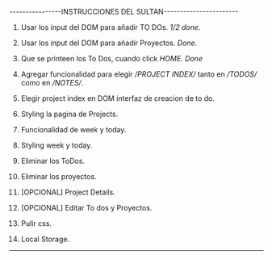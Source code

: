 ----------------INSTRUCCIONES DEL SULTAN-----------------------
1. Usar los input del DOM para añadir TO DOs. *1/2 done*.
2. Usar los input del DOM para añadir Proyectos. *Done*. 
3. Que se printeen los To Dos, cuando click *HOME*. *Done*

4. Agregar funcionalidad para elegir */PROJECT INDEX/* tanto en */TODOS/* como en */NOTES/*.
5. Elegir project index en DOM interfaz de creacion de to do.
6. Styling la pagina de Projects.
7. Funcionalidad de week y today.
8. Styling week y today.
9. Eliminar los ToDos.
10. Eliminar los proyectos.
11. [OPCIONAL] Project Details.
12. [OPCIONAL] Editar To dos y Proyectos.
13. Pulir css.
14. Local Storage.
---------------------------------------------------------------